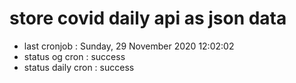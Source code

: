 # store covid daily api as json data

- last cronjob : Sunday, 29 November 2020 12:02:02
- status og cron : success
- status daily cron : success
      
      